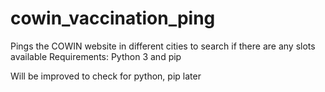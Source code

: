 # cowin_vaccination_ping
Pings the COWIN website in different cities to search if there are any slots available
Requirements: Python 3 and pip

Will be improved to check for python, pip later
